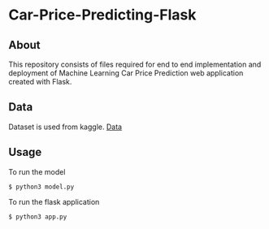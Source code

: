 # Car-Price-Predicting-Flask

## About
 This repository consists of files required for end to end implementation and deployment of Machine Learning Car Price Prediction web application created with Flask.

## Data 
 Dataset is used from kaggle. [Data](https://www.kaggle.com/datasets/hellbuoy/car-price-prediction)

## Usage 
 To run the model
```
$ python3 model.py
```
To run the flask application
```
$ python3 app.py
```
